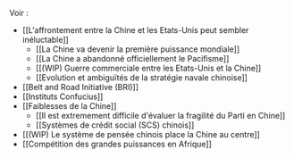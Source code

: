 Voir : 

- [[L'affrontement entre la Chine et les Etats-Unis peut sembler inéluctable]]
	- [[La Chine va devenir la première puissance mondiale]]
	- [[La Chine a abandonné officiellement le Pacifisme]]
	- [[(WIP) Guerre commerciale entre les Etats-Unis et la Chine]]
	- [[Evolution et ambiguïtés de la stratégie navale chinoise]]
- [[Belt and Road Initiative (BRI)]]
- [[Instituts Confucius]]
- [[Faiblesses de la Chine]]
	- [[Il est extremement difficile d'évaluer la fragilité du Parti en Chine]]
	- [[Systèmes de crédit social (SCS) chinois]]
- [[(WIP) Le système de pensée chinois place la Chine au centre]]
- [[Compétition des grandes puissances en Afrique]]
